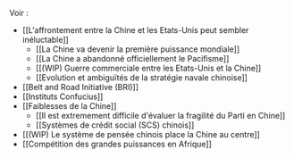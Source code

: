 Voir : 

- [[L'affrontement entre la Chine et les Etats-Unis peut sembler inéluctable]]
	- [[La Chine va devenir la première puissance mondiale]]
	- [[La Chine a abandonné officiellement le Pacifisme]]
	- [[(WIP) Guerre commerciale entre les Etats-Unis et la Chine]]
	- [[Evolution et ambiguïtés de la stratégie navale chinoise]]
- [[Belt and Road Initiative (BRI)]]
- [[Instituts Confucius]]
- [[Faiblesses de la Chine]]
	- [[Il est extremement difficile d'évaluer la fragilité du Parti en Chine]]
	- [[Systèmes de crédit social (SCS) chinois]]
- [[(WIP) Le système de pensée chinois place la Chine au centre]]
- [[Compétition des grandes puissances en Afrique]]
